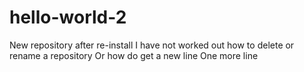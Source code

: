 # hello-world-2
New repository after re-install
I have not worked out how to delete or rename a repository
Or how do get a new line
One more line
